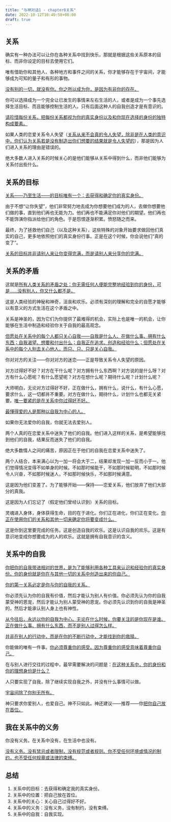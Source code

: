 ```yaml
---
title: "与神对话1 - chapter8关系"
date: 2022-10-12T10:40:58+08:00
draft: true
---
```


## 关系

确实有一种办法可以让你在各种关系中找到快乐，那就是根据这些关系原本的目标、而非你设定的目标去使用它们。

唯有借助你和其他人、各种地方和事件之间的关系，你才能够存在于宇宙间，才能够成为可知的量子和有形的事物。

[没有别的一切，就没有你。你之所以成为你，是因为有非你的存在。]()

你可以选择成为一个完全让已发生的事情来左右生活的人，或者是成为一个事先选择生活目标、而且能够控制生活的人。只有后面这种人的自我创造才是有意识的。

[请珍惜每份关系，把每份关系都视为你的真实身份以及和你现在选择的身份的独特构成要素。]()

如果人类的恋爱关系令人失望（[关系从来不会真的令人失望，除非是在人类的意识中，你们认为关系若是没有制造出你们想要的结果就是令人失望的]()），那是因为人们进入关系的理由是错误的。

绝大多数人进入关系的时候关心的是他们能够从关系中得到什么，而非他们能够为关系付出些什么。

## 关系的目标

[关系——乃至生活——的目标唯有一个：去获得和确定你的真实身份。]()

由于不想“让你失望”，他们非常努力地去成为你想要他们成为的人，去做你想要他们做的事，直到他们再也无能为力。他们再也不能满足你对他们的期望。他们再也不能饰演你指派给他们的角色。于是怨恨逐渐积累。愤怒随之而来。

最终，为了拯救他们自己（以及这种关系），这些特殊的对象开始要求做回他们真实的自己，更多地依照他们的真实身份行事。正是在这个时候，你会说他们“真的变了”。

[关系的目标并非请别人来让你变得完满，而是请别人来分享你的完满。]()

## 关系的矛盾

这就是[所有人类关系的矛盾之处：你无需任何人便能完整地经验到你的身份，可是……没有别人，你又什么都不是。]()

这是人类经验的神秘和神奇，沮丧和欢乐。必须有深刻的理解和完全的自愿才能够以有意义的方式生活在这个矛盾之中。

关系是神圣的，因为它们为你提供了最难得的机会，实际上也是唯一的机会，让你能够在生活中制造和经验你关于自我的最高观念。

[但愿处在关系中的每个人都只关心自我——自我是什么人、在做什么事、拥有什么东西；自我渴望、想要和付出什么；自我正在追求、创造和经验什么；但愿处在关系中的每个人别去关心他人，而只、只、只是关心自我。]()

你对对方的关注——你对对方的迷恋——正是导致关系令人失望的原因。

对方过得好不好？对方在干什么呢？对方拥有什么东西啊？对方说的是什么呀？对方有什么心愿呢？有什么愿望呢？对方在想什么呢？期待什么呢？计划什么呢？

大师明白，无论对方过得好不好，正在做什么，拥有什么，说什么，有什么心愿，要求什么，这一切都并不重要。对方在做什么，期待什么，计划什么也都无关紧要。[唯一要紧的是在关系中你过得好不好。]()

[最懂得爱的人是那种以自我为中心的人。]()

如果你无法爱你的自我，你就无法去爱别人。

两个人真的在恋爱关系中迷失了他们的自我。他们进入这样的关系，是希望能够找到他们的自我，结果反而迷失了他们的自我。

绝大多数情人之间的痛苦，原因正在于他们的自我在恋爱关系中迷失了。

两个人结合，本来满心以为一加一将会大于二，结果却发现一加一反而小于一。他们觉得情况变得不如单身的时候。不如那时候能干，不如那时候聪明，不如那时候令人兴奋，不如那时候迷人，不如那时候快乐，不如那时候满意。

这是因为他们变差了。为了能够开始——保持——恋爱关系，他们放弃了他们大部分的真我。

这是因为人们忘记了（假定他们曾经认识到）关系的目标。

灵魂进入身体，身体获得生命，目的在于进化。你们正在进化，你们正在变化。[你正在使用你们的关系和其他一切来确定你将要变成什么。]()

这是你到这里要完成的任务。这是创造自我的欢乐。这是认识自我的欢乐。这是有意识地变成你想要成为的人的欢乐。这就是拥有自我意识的含义。

## 关系中的自我

[你把你的自我带进相对的世界，是为了能够利用各种工具来认识和经验你的真实身份。你的身份就是你在与其他一切的关系中创造出来的你自己。]()

[你的第一关系必定是你与你的自我的关系。]()

你必须先认为你的自我有价值，然后才能认为别人有价值。你必须先认为你的自我蒙受神的恩宠，然后才能认为别人蒙受神的恩宠。你必须先认识到你的自我是神圣的，然后才能承认别人身上也有神性。

[从今往后，永远以你的自我为中心。无论在什么时候，你要关注的是你现在是谁、正在做什么事、拥有什么东西，而不是别人过得怎么样。]()

[并非在别人的行动中，而是在你的不断行动中，才能找到你的救赎。]()

你能做的唯有一件事。[你必须尊重你的感受。因为尊重你的感受意味着尊重你自己。]()

在与别人进行交往的过程中，最早需要解决的问题是：[在这种关系中，你的身份和你的理想身份是什么？]()

人只要实现了自我，除了继续实现自我之外，并没有什么事情可以做。

[宇宙间除了你别无所有。]()

神只要求你爱别人，也爱自己。神不只如此。神还建议——推荐——你[把你自己放在首位。]()

## 我在关系中的义务

你没有义务。在关系中没有，在生活中也没有。

[没有义务。没有禁忌或者限制，没有规范或者规则。你不受任何环境或情况的制约，也不受任何规章或法律的束缚。]()

## 总结

1. 关系中的目标：去获得和确定我的真实身份。
2. 关系中的位置：把自己放在首位。
3. 关系中的关心：关心自己过得好不好。
4. 关系中的义务：没有义务，没有制约，没有束缚。
5. 关系中的自我：自我实现。